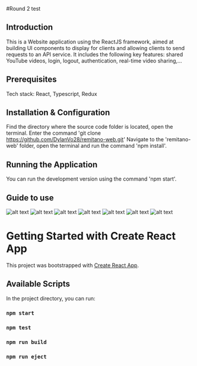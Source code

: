 #Round 2 test

## Introduction
This is a Website application using the ReactJS framework, aimed at building UI components to display for clients and allowing clients to send requests to an API service. It includes the following key features: shared YouTube videos, login, logout, authentication, real-time video sharing,...

## Prerequisites
Tech stack: React, Typescript, Redux

## Installation & Configuration
Find the directory where the source code folder is located, open the terminal.
Enter the command 'git clone https://github.com/DylanVo28/remitano-web.git'
Navigate to the 'remitano-web' folder, open the terminal and run the command 'npm install'.

## Running the Application
You can run the development version using the command 'npm start'.

## Guide to use
![alt text](https://scontent.fsgn19-1.fna.fbcdn.net/v/t1.15752-9/346103685_909446813449403_5910124696179376527_n.png?_nc_cat=104&ccb=1-7&_nc_sid=ae9488&_nc_ohc=97KbjPZjoD8AX-oOQ4Q&_nc_ht=scontent.fsgn19-1.fna&oh=03_AdS-fdKfnPli8-yJhOPd0LXZeXKsNcLIuhOpmRuyB0mS8g&oe=648EFC66)
![alt text](https://scontent.fsgn19-1.fna.fbcdn.net/v/t1.15752-9/344639547_6516651051711141_801654452617900497_n.png?_nc_cat=109&ccb=1-7&_nc_sid=ae9488&_nc_ohc=xo4Kzw8TBPQAX_0xrUq&_nc_ht=scontent.fsgn19-1.fna&oh=03_AdSQ7TqExceePGKxANolepNspx5EQCog6bJH6ZWKsCgMqw&oe=648F169D)
![alt text](https://scontent.fsgn19-1.fna.fbcdn.net/v/t1.15752-9/346126947_6422587207779926_6413310988642569411_n.png?_nc_cat=108&ccb=1-7&_nc_sid=ae9488&_nc_ohc=GouUeZL-AhEAX9UjeMf&_nc_ht=scontent.fsgn19-1.fna&oh=03_AdQbddBm3xjgjjgr1e24PK8d6PidpqwC1vFwk3r4uLtiug&oe=648F2286)
![alt text](https://scontent.fsgn19-1.fna.fbcdn.net/v/t1.15752-9/346105580_258137473368689_8278300666546697950_n.png?_nc_cat=108&ccb=1-7&_nc_sid=ae9488&_nc_ohc=M0El7ZUsPvwAX_IBfOH&_nc_ht=scontent.fsgn19-1.fna&oh=03_AdSx-vOTsn8heaXMi2Sey1VvcVUJKV0J1YLc1gHNPapKZg&oe=648F273C)
![alt text](https://scontent.fsgn19-1.fna.fbcdn.net/v/t1.15752-9/346105580_258137473368689_8278300666546697950_n.png?_nc_cat=108&ccb=1-7&_nc_sid=ae9488&_nc_ohc=M0El7ZUsPvwAX_IBfOH&_nc_ht=scontent.fsgn19-1.fna&oh=03_AdSx-vOTsn8heaXMi2Sey1VvcVUJKV0J1YLc1gHNPapKZg&oe=648F273C)
![alt text](https://scontent.fsgn19-1.fna.fbcdn.net/v/t1.15752-9/345019122_1200346407333827_6399865347352222681_n.png?_nc_cat=107&ccb=1-7&_nc_sid=ae9488&_nc_ohc=toYYfBX7x-QAX8jnCdO&_nc_ht=scontent.fsgn19-1.fna&oh=03_AdTQLfWRTPLtdr1nLoh7-wZLCDC74G29YCXpKD6An_dlrg&oe=648F1BAB)
![alt text](https://scontent.fsgn19-1.fna.fbcdn.net/v/t1.15752-9/346101475_5713261428774812_1537490258781726305_n.png?_nc_cat=111&ccb=1-7&_nc_sid=ae9488&_nc_ohc=bqg6IjLbfY0AX_R4Rww&_nc_ht=scontent.fsgn19-1.fna&oh=03_AdRCxUpk8Y94pAhLrhF0jz5aMH42QLdjfhIS9enTdO-Yvw&oe=648F1F54)

# Getting Started with Create React App

This project was bootstrapped with [Create React App](https://github.com/facebook/create-react-app).

## Available Scripts

In the project directory, you can run:

### `npm start`

### `npm test`

### `npm run build`

### `npm run eject`


